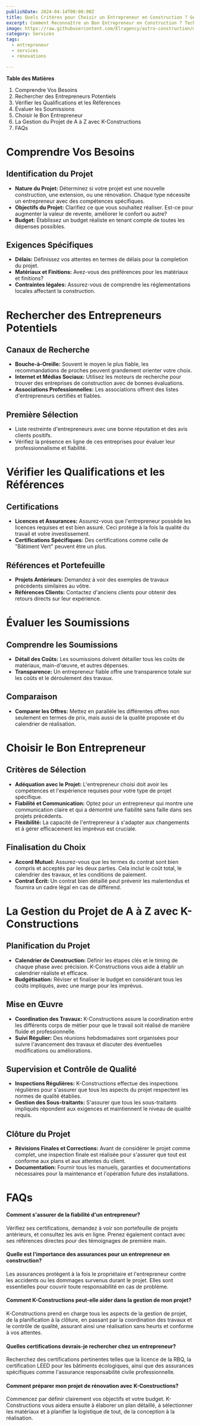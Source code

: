 ```yaml
---
publishDate: 2024-04-14T00:00:00Z
title: Quels Critères pour Choisir un Entrepreneur en Construction ? Guide Complet pour Les Non-initiés
excerpt: Comment Reconnaître un Bon Entrepreneur en Construction ? Techniques et Stratégies
image: https://raw.githubusercontent.com/Elragency/astro-construction/main/src/assets/images/BLOG/blog-contractor.webp
category: Services
tags:
  - entrepreneur
  - services
  - rénovations

---
```


**Table des Matières**
1. Comprendre Vos Besoins
1. Rechercher des Entrepreneurs Potentiels
1. Vérifier les Qualifications et les Références
1. Évaluer les Soumissions
1. Choisir le Bon Entrepreneur
1. La Gestion du Projet de A à Z avec K-Constructions
1. FAQs



# Comprendre Vos Besoins
## **Identification du Projet**
- **Nature du Projet:** Déterminez si votre projet est une nouvelle construction, une extension, ou une rénovation. Chaque type nécessite un entrepreneur avec des compétences spécifiques.
- **Objectifs du Projet:** Clarifiez ce que vous souhaitez réaliser. Est-ce pour augmenter la valeur de revente, améliorer le confort ou autre?
- **Budget:** Établissez un budget réaliste en tenant compte de toutes les dépenses possibles.
## **Exigences Spécifiques**
- **Délais:** Définissez vos attentes en termes de délais pour la completion du projet.
- **Matériaux et Finitions:** Avez-vous des préférences pour les matériaux et finitions?
- **Contraintes légales:** Assurez-vous de comprendre les réglementations locales affectant la construction.


# Rechercher des Entrepreneurs Potentiels
## Canaux de Recherche
- **Bouche-à-Oreille:** Souvent le moyen le plus fiable, les recommandations de proches peuvent grandement orienter votre choix.
- **Internet et Médias Sociaux:** Utilisez les moteurs de recherche pour trouver des entreprises de construction avec de bonnes évaluations.
- **Associations Professionnelles:** Les associations offrent des listes d'entrepreneurs certifiés et fiables.
## Première Sélection
- Liste restreinte d'entrepreneurs avec une bonne réputation et des avis clients positifs.
- Vérifiez la présence en ligne de ces entreprises pour évaluer leur professionnalisme et fiabilité.

# Vérifier les Qualifications et les Références
## Certifications
- **Licences et Assurances:** Assurez-vous que l'entrepreneur possède les licences requises et est bien assuré. Ceci protège à la fois la qualité du travail et votre investissement.
- **Certifications Spécifiques:** Des certifications comme celle de "Bâtiment Vert" peuvent être un plus.
## Références et Portefeuille
- **Projets Antérieurs:** Demandez à voir des exemples de travaux précédents similaires au vôtre.
- **Références Clients:** Contactez d'anciens clients pour obtenir des retours directs sur leur expérience.


# Évaluer les Soumissions
## Comprendre les Soumissions
- **Détail des Coûts:** Les soumissions doivent détailler tous les coûts de matériaux, main-d'œuvre, et autres dépenses.
- **Transparence:** Un entrepreneur fiable offre une transparence totale sur les coûts et le déroulement des travaux.
## Comparaison
- **Comparer les Offres:** Mettez en parallèle les différentes offres non seulement en termes de prix, mais aussi de la qualité proposée et du calendrier de réalisation.


# Choisir le Bon Entrepreneur
## Critères de Sélection
- **Adéquation avec le Projet:** L'entrepreneur choisi doit avoir les compétences et l'expérience requises pour votre type de projet spécifique.
- **Fiabilité et Communication:** Optez pour un entrepreneur qui montre une communication claire et qui a démontré une fiabilité sans faille dans ses projets précédents.
- **Flexibilité:** La capacité de l'entrepreneur à s'adapter aux changements et à gérer efficacement les imprévus est cruciale.

## Finalisation du Choix
- **Accord Mutuel:** Assurez-vous que les termes du contrat sont bien compris et acceptés par les deux parties. Cela inclut le coût total, le calendrier des travaux, et les conditions de paiement.
- **Contrat Écrit:** Un contrat bien détaillé peut prévenir les malentendus et fournira un cadre légal en cas de différend.

# La Gestion du Projet de A à Z avec K-Constructions
## Planification du Projet
- **Calendrier de Construction:** Définir les étapes clés et le timing de chaque phase avec précision. K-Constructions vous aide à établir un calendrier réaliste et efficace.
- **Budgétisation:** Réviser et finaliser le budget en considérant tous les coûts impliqués, avec une marge pour les imprévus.
## Mise en Œuvre
- **Coordination des Travaux:** K-Constructions assure la coordination entre les différents corps de métier pour que le travail soit réalisé de manière fluide et professionnelle.
- **Suivi Régulier:** Des réunions hebdomadaires sont organisées pour suivre l'avancement des travaux et discuter des éventuelles modifications ou améliorations.
## Supervision et Contrôle de Qualité
- **Inspections Régulières:** K-Constructions effectue des inspections régulières pour s'assurer que tous les aspects du projet respectent les normes de qualité établies.
- **Gestion des Sous-traitants:** S'assurer que tous les sous-traitants impliqués répondent aux exigences et maintiennent le niveau de qualité requis.
## Clôture du Projet
- **Révisions Finales et Corrections:** Avant de considérer le projet comme complet, une inspection finale est réalisée pour s'assurer que tout est conforme aux plans et aux attentes du client.
- **Documentation:** Fournir tous les manuels, garanties et documentations nécessaires pour la maintenance et l'opération future des installations.


# FAQs
#### Comment s'assurer de la fiabilité d'un entrepreneur?
Vérifiez ses certifications, demandez à voir son portefeuille de projets antérieurs, et consultez les avis en ligne. Prenez également contact avec ses références directes pour des témoignages de première main.

#### Quelle est l'importance des assurances pour un entrepreneur en construction?
Les assurances protègent à la fois le propriétaire et l'entrepreneur contre les accidents ou les dommages survenus durant le projet. Elles sont essentielles pour couvrir toute responsabilité en cas de problème.

#### Comment K-Constructions peut-elle aider dans la gestion de mon projet?
K-Constructions prend en charge tous les aspects de la gestion de projet, de la planification à la clôture, en passant par la coordination des travaux et le contrôle de qualité, assurant ainsi une réalisation sans heurts et conforme à vos attentes.

#### Quelles certifications devrais-je rechercher chez un entrepreneur?
Recherchez des certifications pertinentes telles que la licence de la RBQ, la certification LEED pour les bâtiments écologiques, ainsi que des assurances spécifiques comme l'assurance responsabilité civile professionnelle.

#### Comment préparer mon projet de rénovation avec K-Constructions?
Commencez par définir clairement vos objectifs et votre budget. K-Constructions vous aidera ensuite à élaborer un plan détaillé, à sélectionner les matériaux et à planifier la logistique de tout, de la conception à la réalisation.

